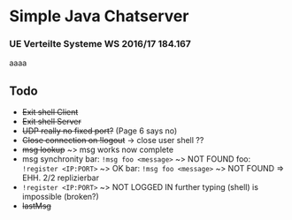 # Simple Java Chatserver
### UE Verteilte Systeme WS 2016/17 184.167

aaaa

## Todo

- ~~Exit shell Client~~
- ~~Exit shell Server~~
- ~~UDP really no fixed port?~~ (Page 6 says no)
- ~~Close connection on !logout~~ -> close user shell ??
- ~~msg lookup~~ ~> msg works now complete
- msg synchronity
  bar: `!msg foo <message>` ~> NOT FOUND
  foo: `!register <IP:PORT>` ~> OK
  bar: `!msg foo <message>` ~> NOT FOUND => EHH. 2/2 replizierbar
- `!register <IP:PORT>` ~> NOT LOGGED IN
  further typing (shell) is impossible (broken?)
- ~~lastMsg~~